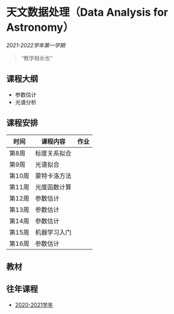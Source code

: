 # 天文数据处理（Data Analysis for Astronomy）

*2021-2022学年第一学期*

> “教学相长也”

## 课程大纲

* 参数估计
* 光谱分析

## 课程安排

| 时间   | 课程内容 | 作业 |
| ----------- | ----------- | ----------- |
| 第8周  | 标度关系拟合 |     |
| 第9周  | 光谱拟合    |     |
| 第10周 | 蒙特卡洛方法 |     |
| 第11周 | 光度函数计算 |     |
| 第12周 | 参数估计 |     |
| 第13周 | 参数估计 |     |
| 第14周 | 参数估计 |     |
| 第15周 | 机器学习入门 |     |
| 第16周 | 参数估计 |     |

## 教材

## 往年课程

* [2020-2021学年](2020_Homework.md)
